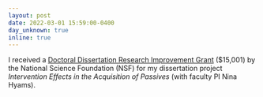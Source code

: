 ```yaml
---
layout: post
date: 2022-03-01 15:59:00-0400
day_unknown: true
inline: true
---
```


I received a <a href="https://www.nsf.gov/awardsearch/showAward?AWD_ID=2146647&HistoricalAwards=false" target="_new">Doctoral Dissertation Research Improvement Grant</a> ($15,001) by the National Science Foundation (NSF) for my dissertation project *Intervention Effects in the Acquisition of Passives* (with faculty PI Nina Hyams).


